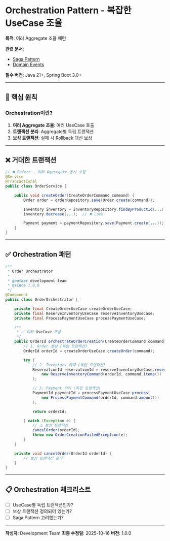 # Orchestration Pattern - 복잡한 UseCase 조율

**목적**: 여러 Aggregate 조율 패턴

**관련 문서**:
- [Saga Pattern](../../07-enterprise-patterns/event-driven/03_saga-pattern.md)
- [Domain Events](../../07-enterprise-patterns/event-driven/01_domain-events.md)

**필수 버전**: Java 21+, Spring Boot 3.0+

---

## 📌 핵심 원칙

### Orchestration이란?

1. **여러 Aggregate 조율**: 여러 UseCase 호출
2. **트랜잭션 분리**: Aggregate별 독립 트랜잭션
3. **보상 트랜잭션**: 실패 시 Rollback 대신 보상

---

## ❌ 거대한 트랜잭션

```java
// ❌ Before - 여러 Aggregate 동시 수정
@Service
@Transactional
public class OrderService {

    public void createOrder(CreateOrderCommand command) {
        Order order = orderRepository.save(Order.create(command));

        Inventory inventory = inventoryRepository.findByProductId(...);
        inventory.decrease(...);  // ❌ Lock

        Payment payment = paymentRepository.save(Payment.create(...));  // ❌ Lock
    }
}
```

---

## ✅ Orchestration 패턴

```java
/**
 * Order Orchestrator
 *
 * @author development-team
 * @since 1.0.0
 */
@Component
public class OrderOrchestrator {

    private final CreateOrderUseCase createOrderUseCase;
    private final ReserveInventoryUseCase reserveInventoryUseCase;
    private final ProcessPaymentUseCase processPaymentUseCase;

    /**
     * ✅ 여러 UseCase 조율
     */
    public OrderId orchestrateOrderCreation(CreateOrderCommand command) {
        // 1. Order 생성 (독립 트랜잭션)
        OrderId orderId = createOrderUseCase.createOrder(command);

        try {
            // 2. Inventory 예약 (독립 트랜잭션)
            ReservationId reservationId = reserveInventoryUseCase.reserve(
                new ReserveInventoryCommand(orderId, command.items())
            );

            // 3. Payment 처리 (독립 트랜잭션)
            PaymentId paymentId = processPaymentUseCase.process(
                new ProcessPaymentCommand(orderId, command.amount())
            );

            return orderId;

        } catch (Exception e) {
            // ⚠️ 보상 트랜잭션
            cancelOrder(orderId);
            throw new OrderCreationFailedException(e);
        }
    }

    private void cancelOrder(OrderId orderId) {
        // 보상 트랜잭션 로직
    }
}
```

---

## 📋 Orchestration 체크리스트

- [ ] UseCase별 독립 트랜잭션인가?
- [ ] 보상 트랜잭션 정의되어 있는가?
- [ ] Saga Pattern 고려했는가?

---

**작성자**: Development Team
**최종 수정일**: 2025-10-16
**버전**: 1.0.0
